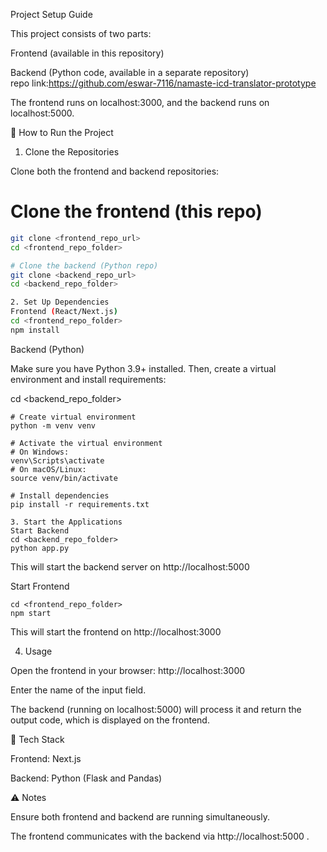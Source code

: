 Project Setup Guide

This project consists of two parts:

Frontend (available in this repository)

Backend (Python code, available in a separate repository) <br>
repo link:https://github.com/eswar-7116/namaste-icd-translator-prototype

The frontend runs on localhost:3000, and the backend runs on localhost:5000.

🚀 How to Run the Project
1. Clone the Repositories

Clone both the frontend and backend repositories:

# Clone the frontend (this repo)
```bash
git clone <frontend_repo_url>
cd <frontend_repo_folder>

# Clone the backend (Python repo)
git clone <backend_repo_url>
cd <backend_repo_folder>

2. Set Up Dependencies
Frontend (React/Next.js)
cd <frontend_repo_folder>
npm install
```

Backend (Python)

Make sure you have Python 3.9+ installed. Then, create a virtual environment and install requirements:

cd <backend_repo_folder>
```
# Create virtual environment
python -m venv venv

# Activate the virtual environment
# On Windows:
venv\Scripts\activate
# On macOS/Linux:
source venv/bin/activate

# Install dependencies
pip install -r requirements.txt

3. Start the Applications
Start Backend
cd <backend_repo_folder>
python app.py
```


This will start the backend server on http://localhost:5000

Start Frontend
```
cd <frontend_repo_folder>
npm start
```


This will start the frontend on http://localhost:3000

4. Usage

Open the frontend in your browser: http://localhost:3000

Enter the name of the  input field.

The backend (running on localhost:5000) will process it and return the output code, which is displayed on the frontend.

📂 Tech Stack

Frontend:  Next.js

Backend: Python (Flask and Pandas)

⚠️ Notes

Ensure both frontend and backend are running simultaneously.

The frontend communicates with the backend via http://localhost:5000
.
